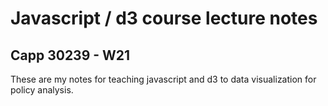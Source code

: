 # Javascript / d3 course lecture notes 
## Capp 30239 - W21 

These are my notes for teaching javascript and d3 to data visualization for policy analysis. 